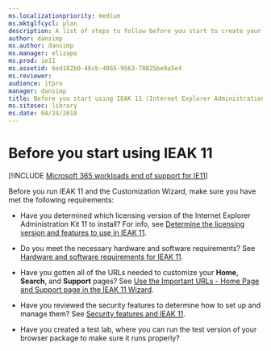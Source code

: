 ```yaml
---
ms.localizationpriority: medium
ms.mktglfcycl: plan
description: A list of steps to follow before you start to create your custom browser installation packages.
author: dansimp
ms.author: dansimp
ms.manager: elizapo
ms.prod: ie11
ms.assetid: 6ed182b0-46cb-4865-9563-70825be9a5e4
ms.reviewer: 
audience: itpro
manager: dansimp
title: Before you start using IEAK 11 (Internet Explorer Administration Kit 11 for IT Pros)
ms.sitesec: library
ms.date: 04/24/2018
---
```



# Before you start using IEAK 11

[!INCLUDE [Microsoft 365 workloads end of support for IE11](../includes/microsoft-365-ie-end-of-support.md)]


Before you run IEAK 11 and the Customization Wizard, make sure you have met the following requirements:

- Have you determined which licensing version of the Internet Explorer Administration Kit 11 to install? For info, see [Determine the licensing version and features to use in IEAK 11](licensing-version-and-features-ieak11.md).

-   Do you meet the necessary hardware and software requirements? See [Hardware and software requirements for IEAK 11](hardware-and-software-reqs-ieak11.md).

-   Have you gotten all of the URLs needed to customize your **Home**, **Search**, and **Support** pages? See [Use the Important URLs - Home Page and Support page in the IEAK 11 Wizard](important-urls-home-page-and-support-ieak11-wizard.md).

-   Have you reviewed the security features to determine how to set up and manage them? See [Security features and IEAK 11](security-and-ieak11.md).

-   Have you created a test lab, where you can run the test version of your browser package to make sure it runs properly?

 

 





